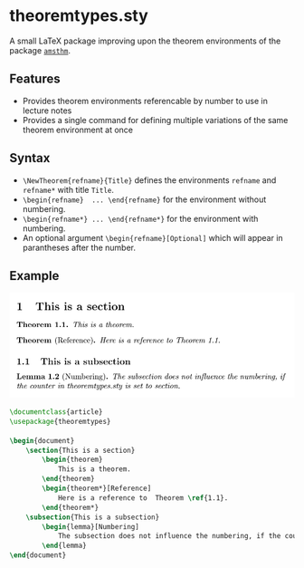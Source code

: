 # theoremtypes.sty
A small LaTeX package improving upon the theorem environments of the package [`amsthm`](https://www.ctan.org/pkg/amsthm).
## Features
- Provides theorem environments referencable by number to use in lecture notes
- Provides a single command for defining multiple variations of the same theorem environment at once
## Syntax
- `\NewTheorem{refname}{Title}` defines the environments `refname` and `refname*` with title `Title`.
- `\begin{refname}  ... \end{refname}` for the environment without numbering.
- `\begin{refname*} ... \end{refname*}` for the environment with numbering.
- An optional argument `\begin{refname}[Optional]` which will appear in parantheses after the number.
## Example
![screenshot of the output of /example/example.tex](example/example.png)
```latex
\documentclass{article}
\usepackage{theoremtypes}

\begin{document}
    \section{This is a section}
        \begin{theorem}
            This is a theorem.
        \end{theorem}
        \begin{theorem*}[Reference]
            Here is a reference to  Theorem \ref{1.1}.
        \end{theorem*}
    \subsection{This is a subsection}
        \begin{lemma}[Numbering]
            The subsection does not influence the numbering, if the counter in theoremtypes.sty is set to section.
        \end{lemma}
\end{document}
```
